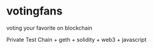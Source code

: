 # votingfans
voting your favorite on blockchain

Private Test Chain + geth + solidity + web3 + javascript
